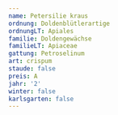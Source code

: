 ```yaml
---
name: Petersilie kraus
ordnung: Doldenblütlerartige
ordnungLT: Apiales
familie: Doldengewächse
familieLT: Apiaceae
gattung: Petroselinum
art: crispum
staude: false
preis: A
jahr: '2'
winter: false
karlsgarten: false
---
```

